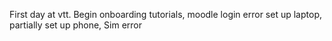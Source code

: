 First day at vtt. 
Begin onboarding tutorials, moodle login error
set up laptop, partially
set up phone, Sim error
